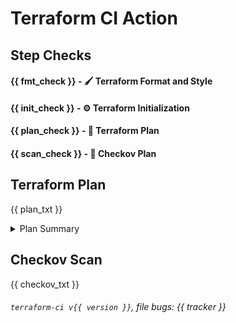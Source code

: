 # Terraform CI Action

## Step Checks

#### {{ fmt_check }} - 🖌 Terraform Format and Style

#### {{ init_check }} - ⚙️ Terraform Initialization

#### {{ plan_check }} - 📖 Terraform Plan

#### {{ scan_check }} - 🤖 Checkov Plan

## Terraform Plan

{{ plan_txt }}

<details><summary>Plan Summary</summary>

```
{{ summary_txt }}
```

</details>

## Checkov Scan

{{ checkov_txt }}

###### `terraform-ci v{{ version }}`, file bugs: {{ tracker }}
